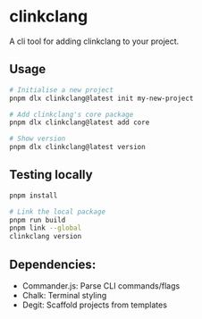 # clinkclang

A cli tool for adding clinkclang to your project.

## Usage

```bash
# Initialise a new project
pnpm dlx clinkclang@latest init my-new-project

# Add clinkclang's core package
pnpm dlx clinkclang@latest add core

# Show version
pnpm dlx clinkclang@latest version
```

## Testing locally
```bash
pnpm install

# Link the local package
pnpm run build
pnpm link --global
clinkclang version
```

## Dependencies:
- Commander.js: Parse CLI commands/flags
- Chalk: Terminal styling
- Degit: Scaffold projects from templates